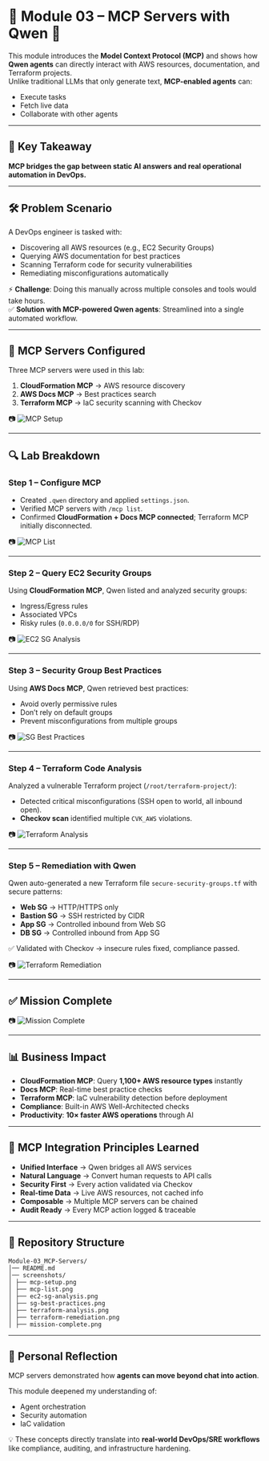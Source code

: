 # 📘 Module 03 – MCP Servers with Qwen 🚀

This module introduces the **Model Context Protocol (MCP)** and shows how **Qwen agents** can directly interact with AWS resources, documentation, and Terraform projects.  
Unlike traditional LLMs that only generate text, **MCP-enabled agents** can:

- Execute tasks  
- Fetch live data  
- Collaborate with other agents  

---

## 🔑 Key Takeaway
**MCP bridges the gap between static AI answers and real operational automation in DevOps.**

---

## 🛠️ Problem Scenario
A DevOps engineer is tasked with:  

- Discovering all AWS resources (e.g., EC2 Security Groups)  
- Querying AWS documentation for best practices  
- Scanning Terraform code for security vulnerabilities  
- Remediating misconfigurations automatically  

⚡ **Challenge**: Doing this manually across multiple consoles and tools would take hours.  
✅ **Solution with MCP-powered Qwen agents**: Streamlined into a single automated workflow.  

---

## 🔧 MCP Servers Configured
Three MCP servers were used in this lab:

1. **CloudFormation MCP** → AWS resource discovery  
2. **AWS Docs MCP** → Best practices search  
3. **Terraform MCP** → IaC security scanning with Checkov  

📷 ![MCP Setup](./screenshots/mcp-setup.png)  

---

## 🔍 Lab Breakdown

### Step 1 – Configure MCP
- Created `.qwen` directory and applied `settings.json`.  
- Verified MCP servers with `/mcp list`.  
- Confirmed **CloudFormation + Docs MCP connected**; Terraform MCP initially disconnected.  

📷 ![MCP List](./screenshots/mcp-list.png)  

---

### Step 2 – Query EC2 Security Groups
Using **CloudFormation MCP**, Qwen listed and analyzed security groups:  

- Ingress/Egress rules  
- Associated VPCs  
- Risky rules (`0.0.0.0/0` for SSH/RDP)  

📷 ![EC2 SG Analysis](./screenshots/ec2-sg-analysis.png)  

---

### Step 3 – Security Group Best Practices
Using **AWS Docs MCP**, Qwen retrieved best practices:  

- Avoid overly permissive rules  
- Don’t rely on default groups  
- Prevent misconfigurations from multiple groups  

📷 ![SG Best Practices](./screenshots/sg-best-practices.png)  

---

### Step 4 – Terraform Code Analysis
Analyzed a vulnerable Terraform project (`/root/terraform-project/`):  

- Detected critical misconfigurations (SSH open to world, all inbound open).  
- **Checkov scan** identified multiple `CVK_AWS` violations.  

📷 ![Terraform Analysis](./screenshots/terraform-analysis.png)  

---

### Step 5 – Remediation with Qwen
Qwen auto-generated a new Terraform file `secure-security-groups.tf` with secure patterns:  

- **Web SG** → HTTP/HTTPS only  
- **Bastion SG** → SSH restricted by CIDR  
- **App SG** → Controlled inbound from Web SG  
- **DB SG** → Controlled inbound from App SG  

✅ Validated with Checkov → insecure rules fixed, compliance passed.  

📷 ![Terraform Remediation](./screenshots/terraform-remediation.png)  

---

## ✅ Mission Complete
📷 ![Mission Complete](./screenshots/mission-complete.png)  

---

## 📊 Business Impact
- **CloudFormation MCP**: Query **1,100+ AWS resource types** instantly  
- **Docs MCP**: Real-time best practice checks  
- **Terraform MCP**: IaC vulnerability detection before deployment  
- **Compliance**: Built-in AWS Well-Architected checks  
- **Productivity**: **10× faster AWS operations** through AI  

---

## 🔗 MCP Integration Principles Learned
- **Unified Interface** → Qwen bridges all AWS services  
- **Natural Language** → Convert human requests to API calls  
- **Security First** → Every action validated via Checkov  
- **Real-time Data** → Live AWS resources, not cached info  
- **Composable** → Multiple MCP servers can be chained  
- **Audit Ready** → Every MCP action logged & traceable  

---

## 📂 Repository Structure
```
Module-03_MCP-Servers/
│── README.md
│── screenshots/
│ ├── mcp-setup.png
│ ├── mcp-list.png
│ ├── ec2-sg-analysis.png
│ ├── sg-best-practices.png
│ ├── terraform-analysis.png
│ ├── terraform-remediation.png
│ ├── mission-complete.png
```

---

## 🧩 Personal Reflection
MCP servers demonstrated how **agents can move beyond chat into action**.  

This module deepened my understanding of:  
- Agent orchestration  
- Security automation  
- IaC validation  

💡 These concepts directly translate into **real-world DevOps/SRE workflows** like compliance, auditing, and infrastructure hardening.
